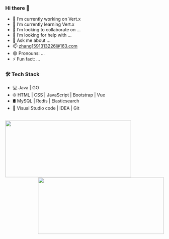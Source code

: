 ### Hi there 👋

- 🔭 I’m currently working on Vert.x
- 🌱 I’m currently learning Vert.x
- 👯 I’m looking to collaborate on ...
- 🤔 I’m looking for help with ...
- 💬 Ask me about ...
- 📫 zhang1591313226@163.com
- 😄 Pronouns: ...
- ⚡ Fun fact: ...

### 🛠 Tech Stack

- 💻 Java | GO   
- 🌐 HTML | CSS | JavaScript | Bootstrap | Vue
- 🛢  MySQL | Redis | Elasticsearch
- 🔧 Visual Studio code | IDEA | Git

<br/>

<a href="https://www.lzmvlog.top/">
    <img align="left" height="180" width="400" style="display: inline-block; "
        src="https://github-readme-stats.vercel.app/api?username=lzmvlog&show_icons=true" />
    <img align="right" height="180" width="400" style="display: inline-block; "
        src="https://github-readme-stats.vercel.app/api/top-langs/?username=lzmvlog&layout=compact" />
</a>
